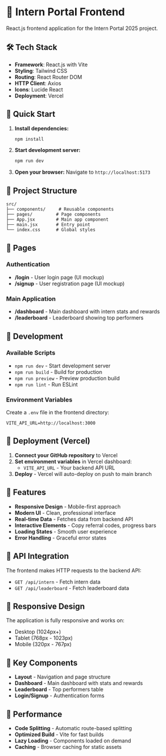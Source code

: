 # 🎨 Intern Portal Frontend

React.js frontend application for the Intern Portal 2025 project.

## 🛠 Tech Stack

- **Framework**: React.js with Vite
- **Styling**: Tailwind CSS
- **Routing**: React Router DOM
- **HTTP Client**: Axios
- **Icons**: Lucide React
- **Deployment**: Vercel

## 🚀 Quick Start

1. **Install dependencies:**
   ```bash
   npm install
   ```

2. **Start development server:**
   ```bash
   npm run dev
   ```

3. **Open your browser:**
   Navigate to `http://localhost:5173`

## 📁 Project Structure

```
src/
├── components/     # Reusable components
├── pages/         # Page components
├── App.jsx        # Main app component
├── main.jsx       # Entry point
└── index.css      # Global styles
```

## 🎨 Pages

### Authentication
- **/login** - User login page (UI mockup)
- **/signup** - User registration page (UI mockup)

### Main Application
- **/dashboard** - Main dashboard with intern stats and rewards
- **/leaderboard** - Leaderboard showing top performers

## 🔧 Development

### Available Scripts

- `npm run dev` - Start development server
- `npm run build` - Build for production
- `npm run preview` - Preview production build
- `npm run lint` - Run ESLint

### Environment Variables

Create a `.env` file in the frontend directory:

```env
VITE_API_URL=http://localhost:3000
```

## 🚀 Deployment (Vercel)

1. **Connect your GitHub repository** to Vercel
2. **Set environment variables** in Vercel dashboard:
   - `VITE_API_URL` - Your backend API URL
3. **Deploy** - Vercel will auto-deploy on push to main branch

## 🎨 Features

- **Responsive Design** - Mobile-first approach
- **Modern UI** - Clean, professional interface
- **Real-time Data** - Fetches data from backend API
- **Interactive Elements** - Copy referral codes, progress bars
- **Loading States** - Smooth user experience
- **Error Handling** - Graceful error states

## 🔗 API Integration

The frontend makes HTTP requests to the backend API:

- `GET /api/intern` - Fetch intern data
- `GET /api/leaderboard` - Fetch leaderboard data

## 📱 Responsive Design

The application is fully responsive and works on:
- Desktop (1024px+)
- Tablet (768px - 1023px)
- Mobile (320px - 767px)

## 🎯 Key Components

- **Layout** - Navigation and page structure
- **Dashboard** - Main dashboard with stats and rewards
- **Leaderboard** - Top performers table
- **Login/Signup** - Authentication forms

## 🚀 Performance

- **Code Splitting** - Automatic route-based splitting
- **Optimized Build** - Vite for fast builds
- **Lazy Loading** - Components loaded on demand
- **Caching** - Browser caching for static assets 